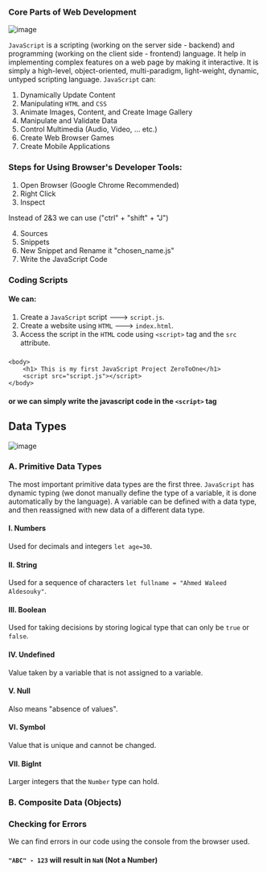 ### Core Parts of Web Development
![image](https://github.com/user-attachments/assets/c3aebeac-a43a-4bd2-bc7c-272c3f1de891)


`JavaScript` is a scripting (working on the server side - backend) and programming (working on the client side - frontend) language. It help in implementing complex features on a web page by making it interactive. It is simply a high-level, object-oriented, multi-paradigm, light-weight, dynamic, untyped scripting language. `JavaScript` can:
1. Dynamically Update Content
2. Manipulating `HTML` and `CSS`
3. Animate Images, Content, and Create Image Gallery
4. Manipulate and Validate Data
5. Control Multimedia (Audio, Video, ... etc.)
6. Create Web Browser Games
7. Create Mobile Applications

### Steps for Using Browser's Developer Tools:
1. Open Browser (Google Chrome Recommended)
2. Right Click
3. Inspect

Instead of 2&3 we can use ("ctrl" + "shift" + "J")

4. Sources
5. Snippets
6. New Snippet and Rename it "chosen_name.js"
7. Write the JavaScript Code

### Coding Scripts
#### We can:
1. Create a `JavaScript` script ---> `script.js`.
2. Create a website using `HTML` ---> `index.html`.
3. Access the script in the `HTML` code using `<script>` tag and the `src` attribute.
#####
    <body>
        <h1> This is my first JavaScript Project ZeroToOne</h1>
        <script src="script.js"></script>
    </body>

#### or we can simply write the javascript code in the `<script>` tag

## Data Types

![image](https://github.com/user-attachments/assets/6c590805-8a4e-4163-a355-920983acf18c)

### A. Primitive Data Types
The most important primitive data types are the first three. `JavaScript` has dynamic typing (we donot manually define the type of a variable, it is done automatically by the language). A variable can be defined with a data type, and then reassigned with new data of a different data type.
#### I. Numbers
Used for decimals and integers `let age=30`.
#### II. String
Used for a sequence of characters `let fullname = "Ahmed Waleed Aldesouky"`.
#### III. Boolean
Used for taking decisions by storing logical type that can only be `true` or `false`.
#### IV. Undefined
Value taken by a variable that is not assigned to a variable.
#### V. Null
Also means "absence of values".
#### VI. Symbol
Value that is unique and cannot be changed.
#### VII. BigInt
Larger integers that the `Number` type can hold.

### B. Composite Data (Objects)

### Checking for Errors
We can find errors in our code using the console from the browser used.

#### `"ABC" - 123` will result in `NaN` (Not a Number)
